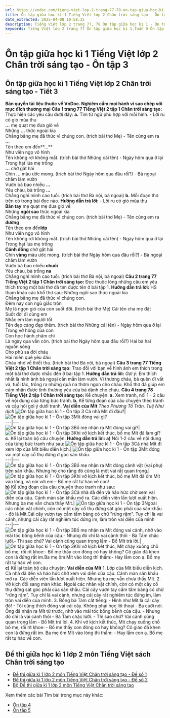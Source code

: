 ```yaml
---
url: https://vndoc.com/tieng-viet-lop-2-trang-77-78-on-tap-giua-hoc-ki-1-on-tap-3-238772
title: Ôn tập giữa học kì 1 Tiếng Việt lớp 2 Chân trời sáng tạo - Ôn tập 3 - VnDoc.com
date_extracted: 2025-04-08 10:58:35
description: Tiếng Việt lớp 2 trang 77, 78 Ôn tập giữa học kì 1 - Ôn tập 3 được biên soạn nhằm giúp các em HS đạt kết quả tốt trong quá trình làm bài tập và học tập môn Tiếng Việt lớp 2.
keywords: Tiếng Việt lớp 2 trang 77 Ôn tập giữa học kì 1,Tuần 9 Ôn tập giữa học kì 1,Ôn tập giữa học kì 1,ôn tập 3,tiếng việt 2 tuần 9,tiếng việt 2,tiếng việt lớp 2,sách tiếng việt 2,sách tiếng việt lớp 2,bài tập tiếng việt lớp 2,tiếng việt lớp 2 tập 1,học tiếng việt chân trời sáng tạo,chân trời sáng tạo,tiếng việt lớp 2 chân trời,tiếng việt chân trời sáng tạo
---
```


# Ôn tập giữa học kì 1 Tiếng Việt lớp 2 Chân trời sáng tạo - Ôn tập 3
## **Ôn tập giữa học kì 1 Tiếng Việt lớp 2 Chân trời sáng tạo - Tiết 3**
**Bản quyền tài liệu thuộc về VnDoc. Nghiêm cấm mọi hành vi sao chép với mục đích thương mại**
**Câu 1 trang 77 Tiếng Việt 2 tập 1 Chân trời sáng tạo:** Thực hiện các yêu cầu dưới đây:
**a.** Tìm từ ngữ phù hợp với mỗi hình.
\- Lời ru có gió mùa thu   
**...** mẹ quạt mẹ đưa gió về   
Những **...** thức ngoài kia   
Chẳng bằng mẹ đã thức vì chúng con.
\(trích bài thơ Mẹ\)
\- Tên cùng em ra **...**  
Tên theo em đến**...**  
Như viên ngọ vô hình   
Tên không rơi không mất.
\(trích bài thơ Những cái tên\)
\- Ngày hôm qua ở lại   
Trong hạt lúa mẹ trồng   
**...** chờ gặt hái   
Chín **...** màu ước mong.
\(trích bài thơ Ngày hôm qua đâu rồi?\)
\- Bà ngoại chăm làm vườn   
Vườn bà bao nhiều **...**  
Yêu cháu, bà trồng **...**  
Chẳng nghĩ mình cao tuổi.
\(trích bài thơ Bà nội, bà ngoại\)
**b.** Mỗi đoạn thơ trên có trong bài đọc nào.
**Hướng dẫn trả lời:**
\- Lời ru có gió mùa thu   
**Bàn tay** mẹ quạt mẹ đưa gió về   
Những **ngôi sao** thức ngoài kia   
Chẳng bằng mẹ đã thức vì chúng con.
\(trích bài thơ Mẹ\)
\- Tên cùng em ra **đường**   
Tên theo em đến**lớp**   
Như viên ngọ vô hình   
Tên không rơi không mất.
\(trích bài thơ Những cái tên\)
\- Ngày hôm qua ở lại   
Trong hạt lúa mẹ trồng   
**Cánh đồng** chờ gặt hái   
Chín **vàng** màu ước mong.
\(trích bài thơ Ngày hôm qua đâu rồi?\)
\- Bà ngoại chăm làm vườn   
Vườn bà bao nhiều **chuối**   
Yêu cháu, bà trồng **na**   
Chẳng nghĩ mình cao tuổi.
\(trích bài thơ Bà nội, bà ngoại\)
**Câu 2 trang 77 Tiếng Việt 2 tập 1 Chân trời sáng tạo:** Đọc thuộc lòng những câu em yêu thích trong một bài thơ đã tìm được tên ở bài tập 1.
**Hướng dẫn trả lời:**
HS tham khảo các khổ thơ sau:
Những ngôi sao thức ngoài kia   
Chẳng bằng mẹ đã thức vì chúng con.   
Đêm nay con ngủ giấc tròn   
Mẹ là ngọn gió của con suốt đời.
\(trích bài thơ Mẹ\)
Cái tên cha mẹ đặt   
Suốt đời đi cùng em   
Nhắc em làm người tốt   
Tên đẹp càng đẹp thêm.
\(trích bài thơ Những cái tên\)
\- Ngày hôm qua ở lại   
Trong vở hồng của con   
Con học hành chăm chỉ   
Là ngày qua vẫn còn.
\(trích bài thơ Ngày hôm qua đâu rồi?\)
Hai bà hai nguồn sông   
Cho phù sa đời cháu   
Hai miền quê yêu dấu   
Cháu nhớ về thiết tha.
\(trích bài thơ Bà nội, bà ngoại\)
**Câu 3 trang 77 Tiếng Việt 2 tập 1 Chân trời sáng tạo:** Trao đổi với bạn về hình ảnh em thích trong một bài thơ được nhắc đến ở bài tập 1.
**Hướng dẫn trả lời:**
_Gợi ý:_
Em thích nhất là hình ảnh bà ngoại cần mẫn làm vườn. Vì thương cháu, bà quên đi vất vả, tuổi tác, trồng ra những quả na thơm ngon cho cháu. Khổ thơ đã giúp em cảm nhận được tình thương yêu của bà dành cho cháu.
**Câu 4 trang 78 Tiếng Việt 2 tập 1 Chân trời sáng tạo:** Kể chuyện:
**a.** Xem tranh, nói 1 - 2 câu về nội dung của từng bức tranh.
**b.** Kể từng đoạn của câu chuyện theo tranh và câu hỏi gợi ý dưới tranh.
**Vai diễn của Mít**
 _Theo Phương Tố Trân, Tuệ Như dịch_
![Ôn tập giữa học kì 1 - Ôn tập 3](https://i.vdoc.vn/data/image/2021/07/27/tieng-viet-lop-2-trang-77-78-on-tap-giua-hoc-ki-1-on-tap-3-4.jpg) Cả nhà Mít đi đâu?| ![Ôn tập giữa học kì 1 - Ôn tập 3](https://i.vdoc.vn/data/image/2021/07/27/tieng-viet-lop-2-trang-77-78-on-tap-giua-hoc-ki-1-on-tap-3-3.jpg)Mít đóng vai gì?  
---|---  
![Ôn tập giữa học kì 1 - Ôn tập 3](https://i.vdoc.vn/data/image/2021/07/27/tieng-viet-lop-2-trang-77-78-on-tap-giua-hoc-ki-1-on-tap-3-2.jpg)Bố mẹ nhận ra Mít đóng vai gì?| ![Ôn tập giữa học kì 1 - Ôn tập 3](https://i.vdoc.vn/data/image/2021/07/27/tieng-viet-lop-2-trang-77-78-on-tap-giua-hoc-ki-1-on-tap-3-1.jpg)Khi vở kịch kết thúc, bố mẹ Mít đã làm gì?  
**c.** Kể lại toàn bộ câu chuyện.
**Hướng dẫn trả lời:**
**a\)** Nói 1-2 câu về nội dung của từng bức tranh như sau:
![Ôn tập giữa học kì 1 - Ôn tập 3](https://i.vdoc.vn/data/image/2021/07/27/tieng-viet-lop-2-trang-77-78-on-tap-giua-hoc-ki-1-on-tap-3-4.jpg)Cả nhà Mít đi xem lớp của Mít biểu diễn kịch.| ![Ôn tập giữa học kì 1 - Ôn tập 3](https://i.vdoc.vn/data/image/2021/07/27/tieng-viet-lop-2-trang-77-78-on-tap-giua-hoc-ki-1-on-tap-3-3.jpg)Mít đóng vai một cây cổ thụ đứng ở góc sân khấu.  
---|---  
![Ôn tập giữa học kì 1 - Ôn tập 3](https://i.vdoc.vn/data/image/2021/07/27/tieng-viet-lop-2-trang-77-78-on-tap-giua-hoc-ki-1-on-tap-3-2.jpg)Bố mẹ nhận ra Mít đóng cảnh vật \(vai phụ\) trên sân khấu. Nhưng họ cho rằng đó cũng là một vai rất quan trọng.| ![Ôn tập giữa học kì 1 - Ôn tập 3](https://i.vdoc.vn/data/image/2021/07/27/tieng-viet-lop-2-trang-77-78-on-tap-giua-hoc-ki-1-on-tap-3-1.jpg)Khi vở kịch kết thúc, bố mẹ Mít đã ôm Mít vào lòng, và nói với em:\- Bố mẹ rất tự hào về con\!  
**b\)** Kể từng đoạn của câu chuyện theo tranh như sau:
![Ôn tập giữa học kì 1 - Ôn tập 3](https://i.vdoc.vn/data/image/2021/07/27/tieng-viet-lop-2-trang-77-78-on-tap-giua-hoc-ki-1-on-tap-3-4.jpg)Cả nhà đã đến và háo hức chờ xem vai diễn của cậu. Cánh màn sân khấu mở ra. Các diễn viên lần lượt xuất hiện. Nhưng ba mẹ vẫn chưa thấy Mít.| ![Ôn tập giữa học kì 1 - Ôn tập 3](https://i.vdoc.vn/data/image/2021/07/27/tieng-viet-lop-2-trang-77-78-on-tap-giua-hoc-ki-1-on-tap-3-3.jpg)Ngoài các nhân vật chính, còn có một cây cổ thụ đứng sát góc phải của sân khấu - đó là Mít.Cái cây vươn tay cầm tấm bảng có chữ "rừng rậm". Tuy chỉ là vai cảnh, nhưng cái cây rất nghiêm túc đứng im, làm tròn vai diễn của mình  
---|---  
![Ôn tập giữa học kì 1 - Ôn tập 3](https://i.vdoc.vn/data/image/2021/07/27/tieng-viet-lop-2-trang-77-78-on-tap-giua-hoc-ki-1-on-tap-3-2.jpg)Bố mẹ nhận ra Mít đóng vai cảnh, nhờ vào mái tóc bồng bềnh của cậu.\- Nhưng đó chỉ là vai cảnh thôi - Bà Tám chặc lưỡi.\- Thì sao chứ? Vai cảnh cũng quan trọng lắm - Bố Mít trả lời.| ![Ôn tập giữa học kì 1 - Ôn tập 3](https://i.vdoc.vn/data/image/2021/07/27/tieng-viet-lop-2-trang-77-78-on-tap-giua-hoc-ki-1-on-tap-3-1.jpg)Khi vở kịch kết thúc, Mít chạy xuống chỗ bố mẹ, rối rít khoe:\- Bố mẹ thấy con đóng có hay không? Cô giáo đã khen con là đứng rất im.Ba mẹ ôm Mít vào lòng thì thầm:\- Hay lắm con ạ. Bố mẹ rất tự hào về con.  
**c\)** Kể lại toàn bộ câu chuyện:
**Vai diễn của Mít**
1\. Lớp của Mít biểu diễn kịch. Cả nhà đã đến và háo hức chờ xem vai diễn của cậu. Cánh màn sân khấu mở ra. Các diễn viên lần lượt xuất hiện. Nhưng ba mẹ vẫn chưa thấy Mít.
2\. Vở kịch đổi sang màn khác. Ngoài các nhân vật chính, còn có một cây cổ thụ đứng sát góc phải của sân khấu. Cái cây vươn tay cầm tấm bảng có chữ "rừng rậm". Tuy chỉ là vai cảnh, nhưng cái cây rất nghiêm túc đứng im, làm tròn vai diễn của mình.
3\. Bỗng bà Tám cất tiếng:
\- Hình như Mít là cái cây đó\!
\- Tôi cũng thích đóng vai cái cây. Không phải học lời thoại - Ba cười nói.
Ông đã nhận ra Mít từ trước, nhờ vào mái tóc bồng bềnh của cậu.
\- Nhưng đó chỉ là vai cảnh thôi - Bà Tám chặc lưỡi.
\- Thì sao chứ? Vai cảnh cũng quan trọng lắm - Bố Mít trả lời.
4\. Khi vở kịch kết thúc, Mít chạy xuống chỗ bố mẹ, rối rít khoe:
\- Bố mẹ thấy con đóng có hay không? Cô giáo đã khen con là đứng rất im.
Ba mẹ ôm Mít vào lòng thì thầm:
\- Hay lắm con ạ. Bố mẹ rất tự hào về con.
## **Đề thi giữa học kì 1 lớp 2 môn Tiếng Việt sách Chân trời sáng tạo**
  * [Đề thi giữa kì 1 lớp 2 môn Tiếng Việt Chân trời sáng tạo - Đề số 1](<https://vndoc.com/de-thi-giua-ki-1-lop-2-mon-tieng-viet-chan-troi-sang-tao-de-so-1-330398>)
  * [Đề thi giữa kì 1 lớp 2 môn Tiếng Việt Chân trời sáng tạo - Đề số 2](<https://vndoc.com/de-thi-giua-ki-1-lop-2-mon-tieng-viet-sach-chan-troi-sang-tao-246703>)
  * [Bộ Đề thi giữa kì 1 lớp 2 môn Tiếng Việt Chân trời sáng tạo](<https://vndoc.com/bo-de-thi-giua-ki-1-lop-2-mon-tieng-viet-chan-troi-sang-tao-330410>)

Xem thêm các bài Tìm bài trong mục này khác:
  * [Ôn tập 4](</tieng-viet-lop-2-trang-79-on-tap-giua-hoc-ki-1-on-tap-4-238775>)
  * [Ôn tập 5](</tieng-viet-lop-2-trang-80-81-on-tap-giua-hoc-ki-1-on-tap-5-238780>)

